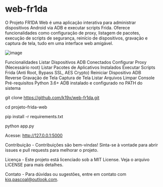 # web-fr1da
O Projeto FR1DA Web é uma aplicação interativa para administrar dispositivos Android via ADB e executar scripts Frida. Oferece funcionalidades como configuração de proxy, listagem de pacotes, execução de scripts de segurança, reinício de dispositivos, gravação e captura de tela, tudo em uma interface web amigável.

![image](https://github.com/user-attachments/assets/68edee91-be70-4507-9a62-65005bca97c5)

Funcionalidades
Listar Dispositivos ADB Conectados
Configurar Proxy (Necessário root)
Listar Pacotes de Aplicativos Instalados
Executar Scripts Frida (Anti Root, Bypass SSL, AES Crypto)
Reiniciar Dispositivo
ADB Reverse
Gravação de Tela
Captura de Tela
Listar Arquivos
Limpar Console
Pré-requisitos
Python 3.6+
ADB instalado e configurado no PATH do sistema

git clone https://github.com/k19x/web-fr1da.git

cd projeto-frida-web

pip install -r requirements.txt

python app.py

Acesse: http://127.0.0.1:5000

Contribuição - 
Contribuições são bem-vindas! Sinta-se à vontade para abrir issues e pull requests para melhorar o projeto.

Licença - 
Este projeto está licenciado sob a MIT License. Veja o arquivo LICENSE para mais detalhes.

Contato - 
Para dúvidas ou sugestões, entre em contato com kiq.pascoal@outlook.com.
